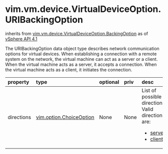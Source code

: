 vim.vm.device.VirtualDeviceOption.URIBackingOption
==================================================
inherits from [vim.vm.device.VirtualDeviceOption.BackingOption](docs/vim.vm.device.VirtualDeviceOption.BackingOption.md)
as of [vSphere API 4.1](vim.version.md#vim.version.version6)


The URIBackingOption data object type describes network communication   options for virtual devices.   When establishing a connection with a remote system on the network,   the virtual machine can act as a server or a client.   When the virtual machine acts as a server, it accepts a connection.   When the virtual machine acts as a client, it initiates the connection.

| property | type | optional | priv | desc |
|:---------|:-----|:---------|:-----|:-----|
| directions | [vim.option.ChoiceOption](vim.option.ChoiceOption.md "vim.option.ChoiceOption") | None | None | List of possible directions. Valid directions are:   <ul>   <li><a href="vim.vm.device.VirtualDeviceOption.URIBackingOption.Direction.md#server">server</a>   <li><a href="vim.vm.device.VirtualDeviceOption.URIBackingOption.Direction.md#client">client</a>   </ul> |


